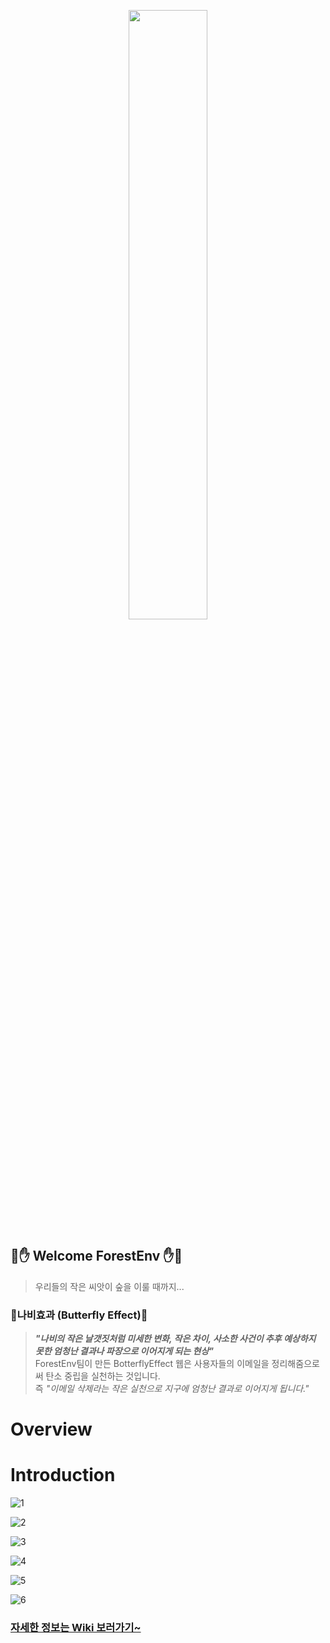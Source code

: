 <p align="center"><img src = "https://user-images.githubusercontent.com/104816234/190887095-2abf0cf6-ec82-4a69-8350-c1b63f60bbf6.png" width = "50%"></p>

## 🌲✋ Welcome ForestEnv ✋🌲

> 우리들의 작은 씨앗이 숲을 이룰 때까지...

### 🦋나비효과 (Butterfly Effect)🦋

> **_"나비의 작은 날갯짓처럼 미세한 변화, 작은 차이, 사소한 사건이 추후 예상하지 못한 엄청난 결과나 파장으로 이어지게 되는 현상"_** <br>
> ForestEnv팀이 만든 BotterflyEffect 웹은 사용자들의 이메일을 정리해줌으로써 탄소 중립을 실천하는 것입니다.<br>
> 즉 _"이메일 삭제라는 작은 실천으로 지구에 엄청난 결과로 이어지게 됩니다."_

# Overview


# Introduction

![1](https://user-images.githubusercontent.com/104816234/190846561-566caef5-9130-4de1-8f41-bba5f9e19449.png)

![2](https://user-images.githubusercontent.com/104816234/190846626-d3e0f909-18cb-45b1-8dd9-2bb496c285f8.png)

![3](https://user-images.githubusercontent.com/104816234/190846635-225c881a-2b13-4f69-866d-dec61b263b7f.png)

![4](https://user-images.githubusercontent.com/104816234/190846647-8b897ee9-df4a-44b1-8667-4c3c3803a722.png)

![5](https://user-images.githubusercontent.com/104816234/190846656-80a78753-a44d-47cb-94ba-97e0f6b484be.png)

![6](https://user-images.githubusercontent.com/104816234/190846664-8a06f9a7-1673-44b4-9b6a-508d0fc59588.png)


### [자세한 정보는 Wiki 보러가기~](https://github.com/ForestEnv/ButterflyEffect_emailCleaner/wiki)
